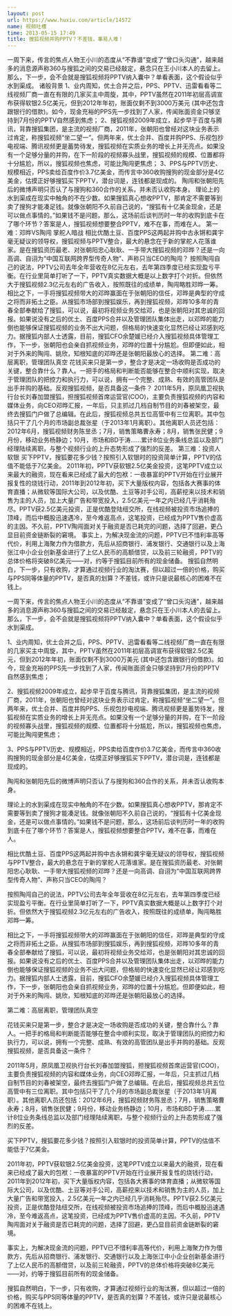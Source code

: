 ```yaml
---
layout: post
url: https://www.huxiu.com/article/14572
name: 视频吐槽
time: 2013-05-15 17:49
title: 搜狐视频并购PPTV？不差钱，事易人难！
---
```

一周下来，传言的焦点人物王小川的态度从“不靠谱”变成了“曾口头沟通”，越来越多的消息源声称360与搜狐之间的交易已经敲定，悬念只在王小川本人的去留上。那么，下一步，会不会就是搜狐视频将PPTV纳入囊中？单看表面，这个假设似乎水到渠成。 诸般背景 1、业内周知，优土合并之后，PPS、PPTV、迅雷看看等二线视频厂商一直在有限的几家买主中周旋，其中，PPTV虽然在2011年初层高调宣布获得软银2.5亿美元，但到2012年年初，账面仅剩不到3000万美元 (其中还包含跟银行的借款)。如今，现金充裕的PPS先一步找到了人家，传闻账面资金只够坚持到7月份的PPTV自然感到焦虑； 2、搜狐视频2009年成立，起步早于百度与腾讯，背靠搜狐集团，是主流的视频厂商，2011年，张朝阳也曾经对这块业务表示过肯定，称搜狐视频“坐二望一”。但两年来，优土合并、百度并购PPS、乐视包抄电视端、腾讯视频更是蓄势待发，搜狐视频在实质业务的增长上并无亮点。如果没有一个足够分量的并购，在下一阶段的视频寡头战里，搜狐视频的规模、位置都将十分尴尬，所以，搜狐视频也焦虑，可能比陶闯更焦虑； 3、PPS与PPTV历史、规模相近，PPS卖给百度作价3.7亿美金，而传言中360收购搜狗的现金部分是4亿美金，估摸正好够搜狐买下PPTV，潜台词是，连钱都是现成的。 陶闯和张朝阳先后的微博声明只否认了与搜狗和360合作的关系，并未否认收购本身。 理论上的水到渠成在现实中触角的不在少数。如果搜狐真心想收PPTV，那肯定不需要等到卖了搜狗才能凑足钱。就像张朝阳不久前自己说的，“搜狐有十亿美金现金，还是可以做点事情的。”如果钱不是问题，那么，这场前后谈判历时一年的收购到底卡在了哪个环节？答案是人，搜狐视频想要整合PPTV，难不在事，而难在人。 第一难：邓晔VS陶闯 掌舵人暗战 相比优酷土豆、百度PPS这两起并购中古永锵和龚宇毫无疑议的领导权，搜狐视频与PPTV整合，最大的悬念在于新的掌舵人花落谁家。是在搜狐资历最老、对张朝阳忠心耿耿、一手带大搜狐视频的邓晔？还是一向高调、自诩为“中国互联网跨界型传奇人物”、声称只当CEO的陶闯？ 按照陶闯自己的说法，PPTV公司去年全年营收在8亿元左右，去年第四季度已经实现盈亏平衡。在行业里简单打听了一下，PPTV真实数据大概是以上数字打个对折。但依然大于搜狐视频2.3亿元左右的广告收入，按照既往的成绩单，陶闯略胜邓晔一筹。 相比之下，一手将搜狐视频带大的邓晔赢面在于张朝阳的信任，邓晔是典型的守成之将而非拓土之臣。从搜狐市场部到搜狐娱乐，再到搜狐视频，邓晔10多年的青春全部奉献给了搜狐，可以说，最初将视频业务交给邓，也是张朝阳对其忠诚的回报。如果说没有之后的优土、百度PPS合并以及管理团队集体出走，以邓晔的能力倒也能够保证搜狐视频的业务不出大问题，但格局的快速变化显然已经让邓感到吃力。据搜狐内部人士透露，目前，搜狐CFO余楚媛已经介入搜狐视频具体管理工作，下一步，张朝阳也会亲自抓视频业务，邓晔的位置十分尴尬。但即便如此，相对于外来的陶闯、姚欣，知根知底的邓晔还是张朝阳最放心的选择。 第二难：高层离职，管理团队真空 花钱买来只是第一步，整合才是决定一场收购是否成功的关键，整合靠什么？靠人。一把手的格局和判断能否能够在整合中顺利实现，取决于管理团队的把控力和执行力，可以说，拥有一个完整、成熟、有效的高管团队是出手并购的基础。反观搜狐视频，是否具备这一条件？ 2011年5月，原凤凰卫视执行台长刘春加盟搜狐，担搜狐视频首席运营官(COO)，主要负责搜狐视频的内容和媒体业务，向CEO邓晔汇报，一年后，只主抓过几档自制节目的刘春被架空，最终去搜狐门户做了总编辑。在此后，搜狐视频总共五位高管中有三位离职。其中包括只干了几个月的市场副总裁张星（于2013年1月离职）。其他离职人员还包括：2012年6月，搜狐视频财务陈昱丞；7月，销售策略曹永寿；8月，销售张民健；9月份，移动业务杨静边；10月，市场和BD于涛……累计8位业务条线总监以及部门经理陆续离职，与整个视频行业的上升态势形成了强烈的反差。 第三难：投资人软银 买下PPTV，搜狐要花多少钱？按照引入软银时的投资简单计算，PPTV的估值不能低于7亿美金。 2011年初，PPTV获软银2.5亿美金投资，这笔PPTV成立以来最大的融资，现在看来已经成了最大的包袱：一夜暴富的PPTV开始在行业展开报复性的烧钱行动，2011年到2012年初，买下大量版权内容，包括各大赛事的体育直播；从微软等国际大公司，以及优酷、土豆等对手公司，高薪挖来以技术和销售为主的人员，加上大量广告和带宽投入，2.5亿美元一年之内已经几乎消耗殆尽。PPTV获2.5亿美元投资，正是优酷登陆纽交所，在线视频被投资市场追捧的顶峰，而后中概股迅速遇冷，至今难返高点，这笔投资，已经成为PPTV售价虚高的主因。不久前，PPTV陶闯面对关于融资是否已耗完的问题，选择了回避，更凸显目前资金链断裂的窘境。 事实上，为解决现金流的问题，PPTV已不惜利率高等代价，利用上海聚力作为借款方，先后从招商银行、浦发银行、交通银行以及上海张江中小企业创新基金进行了上亿人民币的高额借贷，以及前三轮融资，PPTV的总体价格将突破8亿美元——对，约等于搜狐目前所有的现金储备。 搜狐自然明白，下一步，只有收购，才算通过视频行业的淘汰赛，但以超过一倍的价格，购买与PPS同等体量的PPTV，是否真的划算？不差钱，或许只是说最核心的困难不在钱上。

一周下来，传言的焦点人物王小川的态度从“不靠谱”变成了“曾口头沟通”，越来越多的消息源声称360与搜狐之间的交易已经敲定，悬念只在王小川本人的去留上。那么，下一步，会不会就是搜狐视频将PPTV纳入囊中？单看表面，这个假设似乎水到渠成。

1、业内周知，优土合并之后，PPS、PPTV、迅雷看看等二线视频厂商一直在有限的几家买主中周旋，其中，PPTV虽然在2011年初层高调宣布获得软银2.5亿美元，但到2012年年初，账面仅剩不到3000万美元 (其中还包含跟银行的借款)。如今，现金充裕的PPS先一步找到了人家，传闻账面资金只够坚持到7月份的PPTV自然感到焦虑；

2、搜狐视频2009年成立，起步早于百度与腾讯，背靠搜狐集团，是主流的视频厂商，2011年，张朝阳也曾经对这块业务表示过肯定，称搜狐视频“坐二望一”。但两年来，优土合并、百度并购PPS、乐视包抄电视端、腾讯视频更是蓄势待发，搜狐视频在实质业务的增长上并无亮点。如果没有一个足够分量的并购，在下一阶段的视频寡头战里，搜狐视频的规模、位置都将十分尴尬，所以，搜狐视频也焦虑，可能比陶闯更焦虑；

3、PPS与PPTV历史、规模相近，PPS卖给百度作价3.7亿美金，而传言中360收购搜狗的现金部分是4亿美金，估摸正好够搜狐买下PPTV，潜台词是，连钱都是现成的。

陶闯和张朝阳先后的微博声明只否认了与搜狗和360合作的关系，并未否认收购本身。

理论上的水到渠成在现实中触角的不在少数。如果搜狐真心想收PPTV，那肯定不需要等到卖了搜狗才能凑足钱。就像张朝阳不久前自己说的，“搜狐有十亿美金现金，还是可以做点事情的。”如果钱不是问题，那么，这场前后谈判历时一年的收购到底卡在了哪个环节？答案是人，搜狐视频想要整合PPTV，难不在事，而难在人。

相比优酷土豆、百度PPS这两起并购中古永锵和龚宇毫无疑议的领导权，搜狐视频与PPTV整合，最大的悬念在于新的掌舵人花落谁家。是在搜狐资历最老、对张朝阳忠心耿耿、一手带大搜狐视频的邓晔？还是一向高调、自诩为“中国互联网跨界型传奇人物”、声称只当CEO的陶闯？

按照陶闯自己的说法，PPTV公司去年全年营收在8亿元左右，去年第四季度已经实现盈亏平衡。在行业里简单打听了一下，PPTV真实数据大概是以上数字打个对折。但依然大于搜狐视频2.3亿元左右的广告收入，按照既往的成绩单，陶闯略胜邓晔一筹。

相比之下，一手将搜狐视频带大的邓晔赢面在于张朝阳的信任，邓晔是典型的守成之将而非拓土之臣。从搜狐市场部到搜狐娱乐，再到搜狐视频，邓晔10多年的青春全部奉献给了搜狐，可以说，最初将视频业务交给邓，也是张朝阳对其忠诚的回报。如果说没有之后的优土、百度PPS合并以及管理团队集体出走，以邓晔的能力倒也能够保证搜狐视频的业务不出大问题，但格局的快速变化显然已经让邓感到吃力。据搜狐内部人士透露，目前，搜狐CFO余楚媛已经介入搜狐视频具体管理工作，下一步，张朝阳也会亲自抓视频业务，邓晔的位置十分尴尬。但即便如此，相对于外来的陶闯、姚欣，知根知底的邓晔还是张朝阳最放心的选择。

第二难：高层离职，管理团队真空

花钱买来只是第一步，整合才是决定一场收购是否成功的关键，整合靠什么？靠人。一把手的格局和判断能否能够在整合中顺利实现，取决于管理团队的把控力和执行力，可以说，拥有一个完整、成熟、有效的高管团队是出手并购的基础。反观搜狐视频，是否具备这一条件？

2011年5月，原凤凰卫视执行台长刘春加盟搜狐，担搜狐视频首席运营官(COO)，主要负责搜狐视频的内容和媒体业务，向CEO邓晔汇报，一年后，只主抓过几档自制节目的刘春被架空，最终去搜狐门户做了总编辑。在此后，搜狐视频总共五位高管中有三位离职。其中包括只干了几个月的市场副总裁张星（于2013年1月离职）。其他离职人员还包括：2012年6月，搜狐视频财务陈昱丞；7月，销售策略曹永寿；8月，销售张民健；9月份，移动业务杨静边；10月，市场和BD于涛……累计8位业务条线总监以及部门经理陆续离职，与整个视频行业的上升态势形成了强烈的反差。

买下PPTV，搜狐要花多少钱？按照引入软银时的投资简单计算，PPTV的估值不能低于7亿美金。

2011年初，PPTV获软银2.5亿美金投资，这笔PPTV成立以来最大的融资，现在看来已经成了最大的包袱：一夜暴富的PPTV开始在行业展开报复性的烧钱行动，2011年到2012年初，买下大量版权内容，包括各大赛事的体育直播；从微软等国际大公司，以及优酷、土豆等对手公司，高薪挖来以技术和销售为主的人员，加上大量广告和带宽投入，2.5亿美元一年之内已经几乎消耗殆尽。PPTV获2.5亿美元投资，正是优酷登陆纽交所，在线视频被投资市场追捧的顶峰，而后中概股迅速遇冷，至今难返高点，这笔投资，已经成为PPTV售价虚高的主因。不久前，PPTV陶闯面对关于融资是否已耗完的问题，选择了回避，更凸显目前资金链断裂的窘境。

事实上，为解决现金流的问题，PPTV已不惜利率高等代价，利用上海聚力作为借款方，先后从招商银行、浦发银行、交通银行以及上海张江中小企业创新基金进行了上亿人民币的高额借贷，以及前三轮融资，PPTV的总体价格将突破8亿美元——对，约等于搜狐目前所有的现金储备。

搜狐自然明白，下一步，只有收购，才算通过视频行业的淘汰赛，但以超过一倍的价格，购买与PPS同等体量的PPTV，是否真的划算？不差钱，或许只是说最核心的困难不在钱上。

